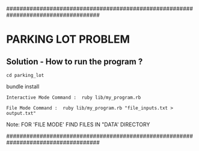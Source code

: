####################################################################################
# PARKING LOT PROBLEM

## Solution - How to run the program ?

	cd parking_lot

  bundle install

	Interactive Mode Command :  ruby lib/my_program.rb
  
	File Mode Command :  ruby lib/my_program.rb "file_inputs.txt > output.txt"

Note: FOR 'FILE MODE' FIND FILES IN "DATA' DIRECTORY










####################################################################################
